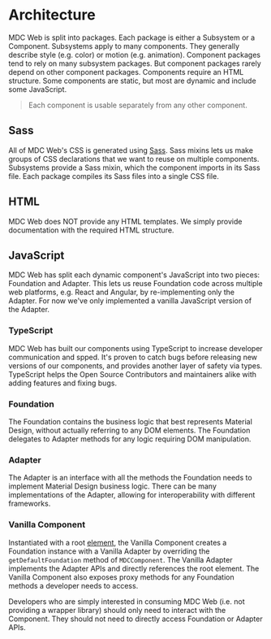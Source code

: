 # Architecture

MDC Web is split into packages. Each package is either a Subsystem or a
Component. Subsystems apply to many components. They generally describe style
(e.g. color) or motion (e.g. animation). Component packages tend to rely on
many subsystem packages. But component packages rarely depend on other
component packages. Components require an HTML structure. Some components are
static, but most are dynamic and include some JavaScript.

> Each component is usable separately from any other component.

## Sass

All of MDC Web's CSS is generated using [Sass](http://sass-lang.com/). Sass
mixins lets us make groups of CSS declarations that we want to reuse on
multiple components. Subsystems provide a Sass mixin, which the component
imports in its Sass file. Each package compiles its Sass files into a single CSS
file.

## HTML

MDC Web does NOT provide any HTML templates. We simply provide documentation
with the required HTML structure.

## JavaScript

MDC Web has split each dynamic component's JavaScript into two pieces:
Foundation and Adapter. This lets us reuse Foundation code across multiple web
platforms, e.g. React and Angular, by re-implementing only the Adapter. For now
we've only implemented a vanilla JavaScript version of the Adapter.

### TypeScript

MDC Web has built our components using TypeScript to increase developer communication and spped. It's proven to catch bugs before releasing new versions of our components, and provides another layer of safety via types. TypeScript helps the Open Source Contributors and maintainers alike with adding features and fixing bugs.

### Foundation

The Foundation contains the business logic that best represents Material Design,
without actually referring to any DOM elements. The Foundation delegates to Adapter
methods for any logic requiring DOM manipulation.

### Adapter

The Adapter is an interface with all the methods the Foundation needs to
implement Material Design business logic. There can be many implementations of
the Adapter, allowing for interoperability with different frameworks.

### Vanilla Component

Instantiated with a root [element](https://developer.mozilla.org/en-US/docs/Web/API/Element),
the Vanilla Component creates a Foundation instance with a Vanilla Adapter by
overriding the `getDefaultFoundation` method of `MDCComponent`. The Vanilla Adapter
implements the Adapter APIs and directly references the root element. The Vanilla
Component also exposes proxy methods for any Foundation methods a developer needs to access.

Developers who are simply interested in consuming MDC Web (i.e. not providing a
wrapper library) should only need to interact with the Component. They should not
need to directly access Foundation or Adapter APIs.
